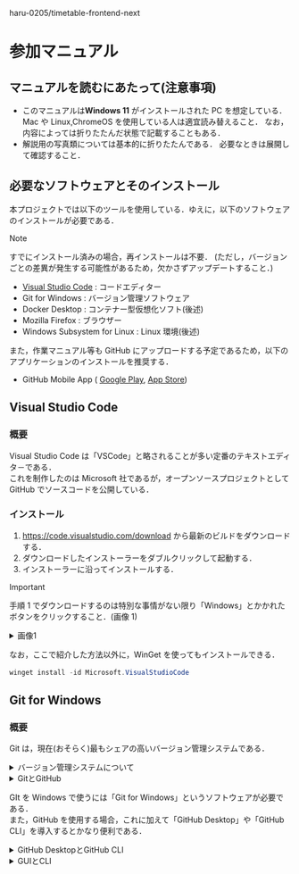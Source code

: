 haru-0205/timetable-frontend-next

# 参加マニュアル

## マニュアルを読むにあたって(注意事項)

- このマニュアルは**Windows 11** がインストールされた PC を想定している．
  Mac や Linux,ChromeOS を使用している人は適宜読み替えること．
  なお，内容によっては折りたたんだ状態で記載することもある．
- 解説用の写真類については基本的に折りたたんである．
  必要なときは展開して確認すること．

## 必要なソフトウェアとそのインストール

本プロジェクトでは以下のツールを使用している．ゆえに，以下のソフトウェアのインストールが必要である．

> [!NOTE]
> すでにインストール済みの場合，再インストールは不要．
> (ただし，バージョンごとの差異が発生する可能性があるため，欠かさずアップデートすること．)

- [Visual Studio Code](#visual-studio-code) : コードエディター
- Git for Windows : バージョン管理ソフトウェア
- Docker Desktop : コンテナー型仮想化ソフト(後述)
- Mozilla Firefox : ブラウザー
- Windows Subsystem for Linux : Linux 環境(後述)

また，作業マニュアル等も GitHub にアップロードする予定であるため，以下のアプリケーションのインストールを推奨する．

- GitHub Mobile App (
  [Google Play](https://play.google.com/store/apps/details?id=com.github.android&pcampaignid=web_share),
  [App Store](https://apps.apple.com/jp/app/github/id1477376905))

## Visual Studio Code

### 概要

Visual Studio Code は「VSCode」と略されることが多い定番のテキストエディタ－である．  
これを制作したのは Microsoft 社であるが，オープンソースプロジェクトとして GitHub でソースコードを公開している．

### インストール

1. https://code.visualstudio.com/download から最新のビルドをダウンロードする．
2. ダウンロードしたインストーラーをダブルクリックして起動する．
3. インストーラーに沿ってインストールする．

> [!IMPORTANT]
> 手順 1 でダウンロードするのは特別な事情がない限り「Windows」とかかれたボタンをクリックすること．(画像 1)

 <details>
 <summary>画像1</summary>
   
   ![picture1](./pictures/onboading/vscode-dl.png) 
 
 </details>

なお，ここで紹介した方法以外に，WinGet を使ってもインストールできる．

```powershell
winget install -id Microsoft.VisualStudioCode
```

## Git for Windows

### 概要

Git は，現在(おそらく)最もシェアの高いバージョン管理システムである．

<details>
  <summary>バージョン管理システムについて</summary>
  
  バージョン管理システムは，**「いつ」「誰が」「どのファイルを」「どのように」変更したのかを記録**し， **必要に応じて変更前の状態に戻したり**，**1つのプロジェクトから分岐して別々に作業したり**,**それらを統合したりできる便利なシステム**である．  
  バージョン管理システムの筆頭はやはり「Git」であろう．  
  GitはLinuxの創始者でもあるLinus Torvalds氏によって作成された分散型バージョン管理システムである．  
 本プロジェクトでも例にもれずGitを採用する．  
  「Gitは**分散型**バージョン管理システム」と先述したが，分散型バージョン管理システムと対偶をなすのがSubversionなどに代表される「**集中型**バージョン管理システム」である．  
  **分散型**バージョン管理システムは**集中型**バージョン管理システムの欠点を解決すべく生まれた．  
  **集中型**バージョン管理システムでは，データは1つのサーバー上にあり，作業者は**必要なファイルだけ**をダウンロードして作業し，作業が完了したらサーバーにアップロードをする，というシステムである．このシステムの最大の欠点として，「サーバーが落ちると開発がストップする」ということが挙げられる．  
  一方，**分散型**バージョン管理システムは，作業者は**リポジトリのローカルコピー**を作成し，**適宜ローカルリポジトリをアップデートしながら**作業する形式である．こうすれば，必要なデータはすべて各作業者の手元にあるので万一サーバーが落ちても開発が止まらない．  
  Gitの細かい使い方については後日講習を行う．
  
</details>
<details>
  <summary>GitとGitHub</summary>

Git は先述の通りバージョン管理システムであり，GitHub は Git のホスティングサービスである．  
つまり，GitHub は**自分でサーバーを準備せずとも**ソースコードを公開したり共有したりできる Web サービスである．  
もちろん，Git のホスティングサービスは GitHub だけではない．有名なものを挙げると「GitLab」「GitBucket」あたりがそうである．  
その中でも，GitHub は特にシェアが高く，情報が多いため本プロジェクトでは GitHub を採用する．(というかここにこれを書いている時点で GitHub を使っていることになるのだが...)

</details>

GIt を Windows で使うには「Git for Windows」というソフトウェアが必要である．  
また，GitHub を使用する場合，これに加えて「GitHub Desktop」や「GitHub CLI」を導入するとかなり便利である．

<details>
  <summary>GitHub DesktopとGitHub CLI</summary>

GitHub Desktop と GitHub CLI はともに**GitHub の**アプリケーションである．(**Git のアプリではないことに注意!**)  
 GitHub Desktop は**Git リポジトリのローカルコピーの作成などが簡単にできる**ソフトウェアである．
GitHub CLI は**CLI 環境下**で**GitHub のほぼすべての機能にアクセスできる**ソフトウェアである．  
 本プロジェクトでは GitHub CLI を用いて Issue の作成などを簡単にできるスクリプトを作成予定である．

</details>
<details>
  <summary>GUIとCLI</summary>

  GUI(Graphical User Interface)は，いわば我々が見ている，グラフィカルな画面のことである．マウスやキーボードなどで直感的に操作可能である．

  ![GUI](./pictures/onboading/gui.png)
  CLI(Command Line Interface)は，(イメージとしては)真っ黒の画面にただ文字だけが表示されている画面である．基本的にキーボードのみで操作する．

  ![CLI](./pictures/onboading/cli.png)

  なお，CLIは「別名」が多数存在する．(CUI:Command User Interface/Caractor-based User Interface 等)

</details>
